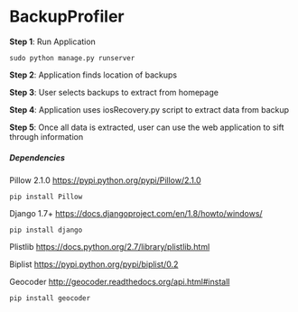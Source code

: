 BackupProfiler
=======

**Step 1**: Run Application
    
    sudo python manage.py runserver
    
**Step 2**: Application finds location of backups

**Step 3**: User selects backups to extract from homepage

**Step 4**: Application uses iosRecovery.py script to extract data from backup

**Step 5**: Once all data is extracted, user can use the web application to sift through information

##### Dependencies

Pillow 2.1.0  https://pypi.python.org/pypi/Pillow/2.1.0

    pip install Pillow

Django 1.7+ https://docs.djangoproject.com/en/1.8/howto/windows/

    pip install django

Plistlib https://docs.python.org/2.7/library/plistlib.html

Biplist https://pypi.python.org/pypi/biplist/0.2

Geocoder http://geocoder.readthedocs.org/api.html#install

    pip install geocoder

